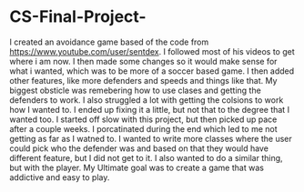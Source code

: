 # CS-Final-Project-
 I created an avoidance game based of the code from https://www.youtube.com/user/sentdex. I followed most of his videos to get where i am now. I then made some changes so it would make sense for what i wanted, which was to be more of a soccer based game. I then added other features, like more defenders and speeds and things like that. My biggest obsticle was remebering how to use clases and getting the defenders to work. I also struggled a lot with getting the colsions to work how I wanted to. I ended up fixing it a little, but not that to the degree that I wanted too. I started off slow with this project, but then picked up pace after a couple weeks. I porcatinated during the end which led to me not getting as far as I watned to. I wanted to write more classes where the user could pick who the defender was and based on that they would have different feature, but I did not get to it. I also wanted to do a similar thing, but with the player. My Ultimate goal was to create a game that was addictive and easy to play. 

